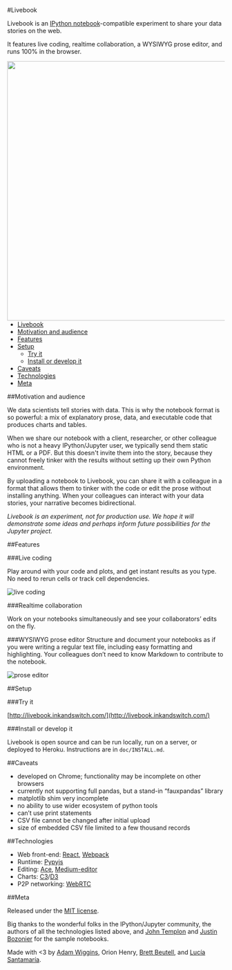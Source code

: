 #Livebook

Livebook is an [IPython notebook](http://ipython.org/notebook.html)-compatible experiment to share your data stories on the web.

It features live coding, realtime collaboration, a WYSIWYG prose editor, and runs 100% in the browser.

<img src="https://raw.githubusercontent.com/inkandswitch/livebook/master/doc/livebook.gif?token=AEQz9QvL7OlVXm_jc6PauMb3_qz30Dfxks5WnmpqwA%3D%3D" align="right" width="600px" />

- [Livebook](#livebook)
- [Motivation and audience](#motivation-and-audience)
- [Features](#features)
- [Setup](#setup)
  - [Try it](#try-it)
  - [Install or develop it](#install-or-develop-it)
- [Caveats](#caveats)
- [Technologies](#technologies)
- [Meta](#meta)

##Motivation and audience

We data scientists tell stories with data. This is why the notebook format is so powerful: a mix of explanatory prose, data, and executable code that produces charts and tables.

When we share our notebook with a client, researcher, or other colleague who is not a heavy IPython/Jupyter user, we typically send them static HTML or a PDF. But this doesn't invite them into the story, because they cannot freely tinker with the results without setting up their own Python environment.

By uploading a notebook to Livebook, you can share it with a colleague in a format that allows them to tinker with the code or edit the prose without installing anything. When your colleagues can interact with your data stories, your narrative becomes bidirectional.

_Livebook is an experiment, not for production use. We hope it will demonstrate some ideas and perhaps inform future possibilities for the Jupyter project._ 

##Features

###Live coding

Play around with your code and plots, and get instant results as you type. No need to rerun cells or track cell dependencies.

![live coding](https://raw.githubusercontent.com/inkandswitch/livebook/master/doc/live-coding.png?token=AEQz9WYkRBFg2qrk9kkddaJ-8nIZvKfvks5WnmCfwA%3D%3D)

###Realtime collaboration

Work on your notebooks simultaneously and see your collaborators’ edits on the fly.

###WYSIWYG prose editor
Structure and document your notebooks as if you were writing a regular text file, including easy formatting and highlighting. Your colleagues don’t need to know Markdown to contribute to the notebook.

![prose editor](https://raw.githubusercontent.com/inkandswitch/livebook/master/doc/prose-editor.png?token=AEQz9ec7vBOephfFvdWK_UDK_JxsBAczks5WnmQ0wA%3D%3D)


##Setup

###Try it

[http://livebook.inkandswitch.com/](http://livebook.inkandswitch.com/)

###Install or develop it

Livebook is open source and can be run locally, run on a server, or deployed to Heroku. Instructions are in `doc/INSTALL.md`.

##Caveats

- developed on Chrome; functionality may be incomplete on other browsers
- currently not supporting full pandas, but a stand-in “fauxpandas” library
- matplotlib shim very incomplete
- no ability to use wider ecosystem of python tools
- can’t use print statements
- CSV file cannot be changed after initial upload
- size of embedded CSV file limited to a few thousand records

##Technologies

- Web front-end: [React](http://reactjs.net/), [Webpack](https://webpack.github.io/)
- Runtime: [Pypyjs](http://pypyjs.org/)
- Editing: [Ace](https://ace.c9.io), [Medium-editor](https://yabwe.github.io/medium-editor/)
- Charts: [C3](http://c3js.org/)/[D3](http://d3js.org/)
- P2P networking: [WebRTC](https://webrtc.org/)

##Meta

Released under the [MIT license](https://opensource.org/licenses/MIT).

Big thanks to the wonderful folks in the IPython/Jupyter community, the authors of all the technologies listed above, and [John Templon](https://twitter.com/jtemplon) and [Justin Bozonier](https://twitter.com/databozo) for the sample notebooks.

Made with <3 by [Adam Wiggins](https://twitter.com/hirodusk), Orion Henry, [Brett Beutell](http://brettim.us/), and [Lucía Santamaría](https://about.me/lusantala).
